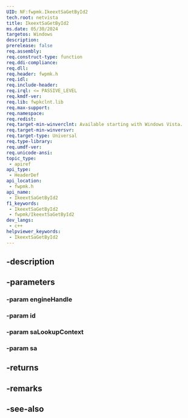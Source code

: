 ```yaml
---
UID: NF:fwpmk.IkeextSaGetById2
tech.root: netvista
title: IkeextSaGetById2
ms.date: 05/30/2024
targetos: Windows
description: 
prerelease: false
req.assembly: 
req.construct-type: function
req.ddi-compliance: 
req.dll: 
req.header: fwpmk.h
req.idl: 
req.include-header: 
req.irql: <= PASSIVE_LEVEL
req.kmdf-ver: 
req.lib: fwpkclnt.lib
req.max-support: 
req.namespace: 
req.redist: 
req.target-min-winverclnt: Available starting with Windows Vista.
req.target-min-winversvr: 
req.target-type: Universal
req.type-library: 
req.umdf-ver: 
req.unicode-ansi: 
topic_type:
 - apiref
api_type:
 - HeaderDef
api_location:
 - fwpmk.h
api_name:
 - IkeextSaGetById2
f1_keywords:
 - IkeextSaGetById2
 - fwpmk/IkeextSaGetById2
dev_langs:
 - c++
helpviewer_keywords:
 - IkeextSaGetById2
---
```


## -description

## -parameters

### -param engineHandle

### -param id

### -param saLookupContext

### -param sa

## -returns

## -remarks

## -see-also

